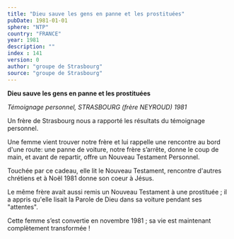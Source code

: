 ```yaml
---
title: "Dieu sauve les gens en panne et les prostituées"
pubDate: 1981-01-01
sphere: "NTP"
country: "FRANCE"
year: 1981
description: ""
index : 141
version: 0
author: "groupe de Strasbourg"
source: "groupe de Strasbourg"
---
```


**Dieu sauve les gens en panne et les prostituées**

_Témoignage personnel, STRASBOURG (frère NEYROUD) 1981_

Un frère de Strasbourg nous a rapporté les résultats du témoignage personnel.

Une femme vient trouver notre frère et lui rappelle une rencontre au bord d'une route: une panne de voiture, notre frère s’arrête, donne le coup de main, et avant de repartir, offre un Nouveau Testament Personnel.

Touchée par ce cadeau, elle lit le Nouveau Testament, rencontre d'autres chrétiens et à Noël 1981 donne son coeur à Jésus.

Le même frère avait aussi remis un Nouveau Testament à une prostituée ; il a appris qu'elle lisait la Parole de Dieu dans sa voiture pendant ses "attentes".

Cette femme s’est convertie en novembre 1981 ; sa vie est maintenant complètement transformée !